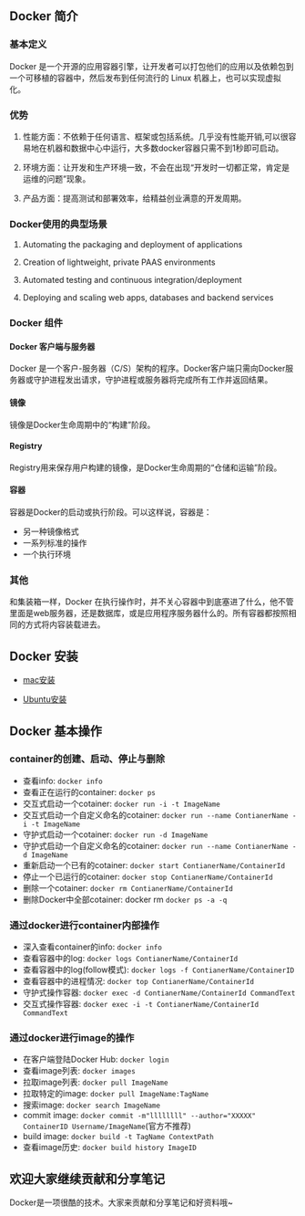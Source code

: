 ## Docker 简介

### 基本定义

Docker 是一个开源的应用容器引擎，让开发者可以打包他们的应用以及依赖包到一个可移植的容器中，然后发布到任何流行的 Linux 机器上，也可以实现虚拟化。

### 优势

1. 性能方面：不依赖于任何语言、框架或包括系统。几乎没有性能开销,可以很容易地在机器和数据中心中运行，大多数docker容器只需不到1秒即可启动。

2. 环境方面：让开发和生产环境一致，不会在出现“开发时一切都正常，肯定是运维的问题”现象。

3. 产品方面：提高测试和部署效率，给精益创业满意的开发周期。

### Docker使用的典型场景

1. Automating the packaging and deployment of applications

2. Creation of lightweight, private PAAS environments

3. Automated testing and continuous integration/deployment

4. Deploying and scaling web apps, databases and backend services

### Docker 组件

#### Docker 客户端与服务器

Docker 是一个客户-服务器（C/S）架构的程序。Docker客户端只需向Docker服务器或守护进程发出请求，守护进程或服务器将完成所有工作并返回结果。

#### 镜像

镜像是Docker生命周期中的“构建”阶段。

#### Registry

Registry用来保存用户构建的镜像，是Docker生命周期的“仓储和运输”阶段。

#### 容器

容器是Docker的启动或执行阶段。可以这样说，容器是：

- 另一种镜像格式
- 一系列标准的操作
- 一个执行环境

### 其他

和集装箱一样，Docker 在执行操作时，并不关心容器中到底塞进了什么，他不管里面是web服务器，还是数据库，或是应用程序服务器什么的。所有容器都按照相同的方式将内容装载进去。

## Docker 安装

- [mac安装](https://docs.docker.com/installation/mac/)

- [Ubuntu安装](https://docs.docker.com/installation/ubuntulinux/)

## Docker 基本操作

### container的创建、启动、停止与删除
- 查看info: `docker info`
- 查看正在运行的container: `docker ps`
- 交互式启动一个cotainer: `docker run -i -t ImageName`
- 交互式启动一个自定义命名的cotainer: `docker run --name ContianerName -i -t ImageName`
- 守护式启动一个cotainer: `docker run -d ImageName`
- 守护式启动一个自定义命名的cotainer: `docker run --name ContianerName -d ImageName`
- 重新启动一个已有的cotainer: `docker start ContianerName/ContainerId`
- 停止一个已运行的cotainer: `docker stop ContianerName/ContainerId`
- 删除一个cotainer: `docker rm ContianerName/ContainerId` 
- 删除Docker中全部cotainer: docker rm `docker ps -a -q` 

### 通过docker进行container内部操作
- 深入查看container的info: `docker info`
- 查看容器中的log: `docker logs ContianerName/ContainerId`
- 查看容器中的log(follow模式): `docker logs -f ContianerName/ContainerID`
- 查看容器中的进程情况: `docker top ContianerName/ContainerId`
- 守护式操作容器: `docker exec -d ContianerName/ContainerId CommandText`
- 交互式操作容器: `docker exec -i -t ContianerName/ContainerId CommandText`

### 通过docker进行image的操作
- 在客户端登陆Docker Hub: `docker login`
- 查看image列表: `docker images`
- 拉取image列表: `docker pull ImageName`
- 拉取特定的image: `docker pull ImageName:TagName`
- 搜索image: `docker search ImageName`
- commit image: `docker commit -m"llllllll" --author="XXXXX" ContainerID Username/ImageName`(官方不推荐) 
- build image: `docker build -t TagName ContextPath`
- 查看image历史: `docker build history ImageID`

## 欢迎大家继续贡献和分享笔记

Docker是一项很酷的技术。大家来贡献和分享笔记和好资料哦~






















